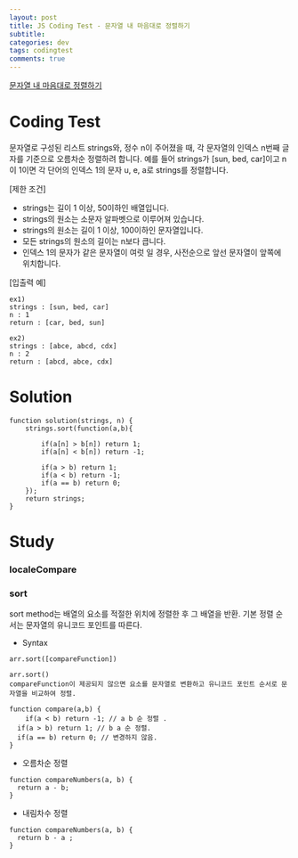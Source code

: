 ```yaml
---  
layout: post
title: JS Coding Test - 문자열 내 마음대로 정렬하기
subtitle: 
categories: dev
tags: codingtest
comments: true  
--- 
```


[문자열 내 마음대로 정렬하기](https://programmers.co.kr/learn/courses/30/lessons/12915)

# Coding Test
문자열로 구성된 리스트 strings와, 정수 n이 주어졌을 때, 각 문자열의 인덱스 n번째 글자를 기준으로 오름차순 정렬하려 합니다. 예를 들어 strings가 [sun, bed, car]이고 n이 1이면 각 단어의 인덱스 1의 문자 u, e, a로 strings를 정렬합니다.

[제한 조건]
- strings는 길이 1 이상, 50이하인 배열입니다.
- strings의 원소는 소문자 알파벳으로 이루어져 있습니다.
- strings의 원소는 길이 1 이상, 100이하인 문자열입니다.
- 모든 strings의 원소의 길이는 n보다 큽니다.
- 인덱스 1의 문자가 같은 문자열이 여럿 일 경우, 사전순으로 앞선 문자열이 앞쪽에 위치합니다.

[입출력 예]

~~~
ex1)
strings : [sun, bed, car]
n : 1
return : [car, bed, sun]

ex2)
strings : [abce, abcd, cdx]
n : 2
return : [abcd, abce, cdx]
~~~


# Solution

~~~
function solution(strings, n) {
    strings.sort(function(a,b){

        if(a[n] > b[n]) return 1;
        if(a[n] < b[n]) return -1;

        if(a > b) return 1;
        if(a < b) return -1;
        if(a == b) return 0;
    });
    return strings;
}
~~~

# Study

### localeCompare

### sort
sort method는 배열의 요소를 적절한 위치에 정렬한 후 그 배열을 반환.
기본 정렬 순서는 문자열의 유니코드 포인트를 따른다.

- Syntax

~~~
arr.sort([compareFunction])

arr.sort()
compareFunction이 제공되지 않으면 요소를 문자열로 변환하고 유니코드 포인트 순서로 문자열을 비교하여 정렬.

function compare(a,b) {
	if(a < b) return -1; // a b 순 정렬 .
  if(a > b) return 1; // b a 순 정렬.
  if(a == b) return 0; // 변경하지 않음.
}
~~~

- 오름차순 정렬

~~~
function compareNumbers(a, b) {
  return a - b;
}
~~~

- 내림차수 정렬

~~~
function compareNumbers(a, b) {
  return b - a ;
}
~~~

